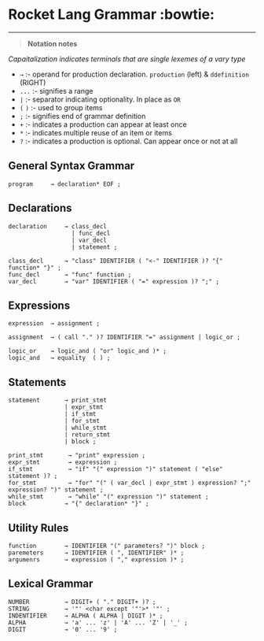 # Rocket Lang Grammar :bowtie:

---

> **Notation notes**

*Capaitalization indicates terminals that are single lexemes of a vary type*

+ `→`       :- operand for production declaration. `production` (left) & `ddefinition` (RIGHT)
+ `...`     :- signifies a range
+ `|`       :- separator indicating optionality. In place as `OR`
+ `(` `)`   :- used to group items
+ `;`       :- signifies end of grammar definition
+ `+`       :- indicates a production can appear at least once
+ `*`       :- indicates multiple reuse of an item or items
+ `?`       :- indicates a production is optional. Can appear once or not at all

## General Syntax Grammar
```rocket
program     → declaration* EOF ;
```

## Declarations
```rocket
declaration     → class_decl
                  | func_decl
                  | var_decl
                  | statement ;

class_decl      → "class" IDENTIFIER ( "<-" IDENTIFIER )? "{" function* "}" ;
func_decl       → "func" function ;
var_decl        → "var" IDENTIFIER ( "=" expression )? ";" ;
```

## Expressions

```rocket
expression  → assignment ;

assignment  → ( call "." )? IDENTIFIER "=" assignment | logic_or ;

logic_or    → logic_and ( "or" logic_and )* ;
logic_and   → equality  ( ) ;
```

## Statements

```rocket
statement       → print_stmt
                | expr_stmt
                | if_stmt
                | for_stmt
                | while_stmt
                | return_stmt
                | block ;

print_stmt       → "print" expression ;
expr_stmt        → expression ;
if_stmt          → "if" "(" expression ")" statement ( "else" statement )? ;
for_stmt         → "for" "(" ( var_decl | expr_stmt ) expression? ";" expression? ")" statement ;
while_stmt       → "while" "(" expression ")" statement ;
block           → "{" declaration* "}" ;
```

## Utility Rules
```
function        → IDENTIFIER "(" parameters? ")" block ;
paremeters      → IDENTIFIER ( ", IDENTIFIER" )* ;
argumenrs       → expression ( "," expression )* ;
```

## Lexical Grammar

```
NUMBER          → DIGIT+ ( "." DIGIT+ )? ;
STRING          → '"' <char except '"'>* '"' ;
INDENTIFIER     → ALPHA ( ALPHA | DIGIT )* ;
ALPHA           → 'a' ... 'z' | 'A' ... 'Z' | '_' ;
DIGIT           → '0' ... '9' ;
```
